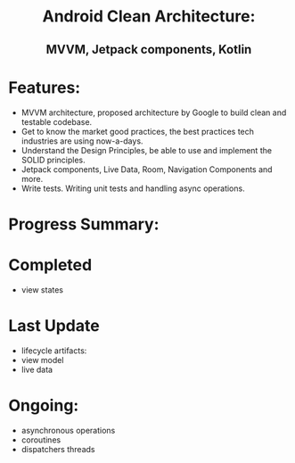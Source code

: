 # <div align="center">Android Clean Architecture:</div>
## <div align="center"> MVVM, Jetpack components, Kotlin</div>

# Features:
- MVVM architecture, proposed architecture by Google to build clean and testable codebase.
- Get to know the market good practices, the best practices tech industries are using now-a-days.
- Understand the Design Principles, be able to use and implement the SOLID principles.
- Jetpack components, Live Data, Room, Navigation Components and more.
- Write tests. Writing unit tests and handling async operations.

# Progress Summary:

# Completed
- view states

# Last Update
- lifecycle artifacts:
- view model
- live data

# Ongoing:
- asynchronous operations
- coroutines
- dispatchers threads
